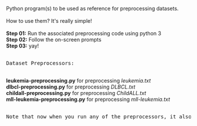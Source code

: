 Python program(s) to be used as reference for preprocessing datasets.
<br/><br/>
How to use them? It's really simple!
<br/></br>
<b>Step 01:</b>&nbsp;Run the associated preprocessing code using python 3<br/>
<b>Step 02:</b>&nbsp;Follow the on-screen prompts<br/>
<b>Step 03:</b>&nbsp;yay!
<br/><br/>
<pre>Dataset Preprocessors:</pre>
<br/>
<b>leukemia-preprocessing.py</b> for preprocessing <i>leukemia.txt</i><br/>
<b>dlbcl-preprocessing.py</b> for preprocessing <i>DLBCL.txt</i><br/>
<b>childall-preprocessing.py</b> for preprocessing <i>ChildALL.txt</i><br/>
<b>mll-leukemia-preprocessing.py</b> for preprocessing <i>mll-leukemia.txt</i><br/><br/>
<pre>Note that now when you run any of the preprocessors, it also creates two associated files, one where the dataset is converted to proper CSV format and the other where a CSV file of the selected datasets are created.</pre>
